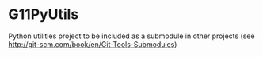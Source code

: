 G11PyUtils
==========

Python utilities project to be included as a submodule in other projects (see http://git-scm.com/book/en/Git-Tools-Submodules)
